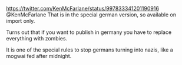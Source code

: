 https://twitter.com/KenMcFarlane/status/997833341201190916 @KenMcFarlane That is in the special german version, so available on import only.

Turns out that if you want to publish in germany you have to replace everything with zombies.

It is one of the special rules to stop germans turning into nazis, like a mogwai fed after midnight.